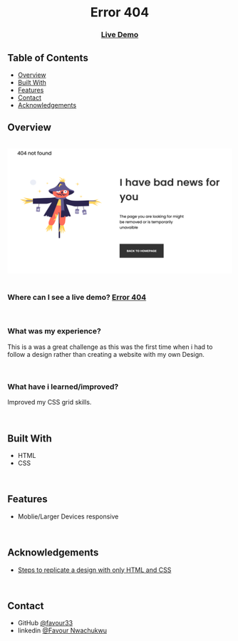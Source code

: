 <!-- Please update value in the {}  -->

<h1 align="center">Error 404</h1>

<!-- <div align="center">
   Solution for a challenge from  <a href="http://devchallenges.io" target="_blank">Devchallenges.io</a>.
</div> -->

<div align="center">
  <h3>
    <a href="https://fn-error-404.netlify.app"
    target="_blank">
      Live Demo
    </a>
    <!-- <span> | </span>
    <a href="https://github.com/favour33/error-404">
      Code 
    </a> -->
    <!-- <span> | </span>
    <a href="https://devchallenges.io/challenges/wBunSb7FPrIepJZAg0sY">
      Challenge
    </a> -->
  </h3>
</div>

<!-- TABLE OF CONTENTS -->

## Table of Contents

- [Overview](#overview)
- [Built With](#built-with)
- [Features](#features)
- [Contact](#contact)
- [Acknowledgements](#acknowledgements)

<!-- OVERVIEW -->

## Overview

<!--
<br /> -->

<br />
<img src="image.png">

<!--
![](image.png) -->

<!-- <img src="image.png" alt="screenshot of my work"> -->

<!-- - Where can I see your demo?
  You can see live demo at: -->
<!--
- What was your experience?
  I had a good experience -->
<!--
- What have you learned/improved?
  Learned gg -->

<!-- - Your wisdom? :)
  None -->
<br />
<br />

### Where can I see a live demo? <a href="https://fn-error-404.netlify.app" target="_blank" > Error 404 </a>

<br />

### What was my experience? <br />

This is a was a great challenge as this was the first time when i had to follow a design rather than creating a website with my own Design.

<br />

### What have i learned/improved?<br />

Improved my CSS grid skills.

<br />

## Built With

<!-- This section should list any major frameworks that you built your project using. Here are a few examples.-->

- HTML
- CSS

<br />

## Features

<!-- List the features of your application or follow the template. Don't share the figma file here :) -->

- Moblie/Larger Devices responsive

<br />

## Acknowledgements

<!-- This section should list any articles or add-ons/plugins that helps you to complete the project. This is optional but it will help you in the future. For exmpale -->

- [Steps to replicate a design with only HTML and CSS](https://devchallenges-blogs.web.app/how-to-replicate-design/)

<br />

## Contact

<!-- - Website [your-website.com](https://{your-web-site-link}) -->

- GitHub [@favour33](https://github.com/favour33)
- linkedin [@Favour Nwachukwu](https://www.linkedin.com/in/fn84/})
